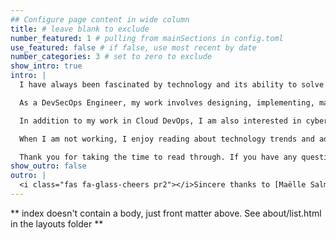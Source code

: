 ```yaml
---
## Configure page content in wide column
title: # leave blank to exclude
number_featured: 1 # pulling from mainSections in config.toml
use_featured: false # if false, use most recent by date
number_categories: 3 # set to zero to exclude
show_intro: true
intro: |
  I have always been fascinated by technology and its ability to solve complex problems. This passion led me to pursue a career in Cloud and Security.

  As a DevSecOps Engineer, my work involves designing, implementing, maintaining and securing cloud infrastructure to support software applications. I am particularly interested in the automation aspect of DevOps, as I believe that it can help teams to work more efficiently and effectively. I have experience working with AWS, Azure & GCP and I am always eager to learn new cloud technologies.

  In addition to my work in Cloud DevOps, I am also interested in cybersecurity. With the increasing prevalence of cyber attacks, I believe that it is essential for all technology professionals to have a solid understanding of cybersecurity principles. I am constantly learning about the latest threats and best practices to protect against them.

  When I am not working, I enjoy reading about technology trends and advancements. I also enjoy coding and solving machines on hackthebox.eu and tryhackme.com.

  Thank you for taking the time to read through. If you have any questions or would like to connect, please feel free to reach out to me.
show_outro: false
outro: |
  <i class="fas fa-glass-cheers pr2"></i>Sincere thanks to [Maëlle Salmon](https://masalmon.eu/) for her help naming this Hugo theme!
---
```


** index doesn't contain a body, just front matter above.
See about/list.html in the layouts folder **